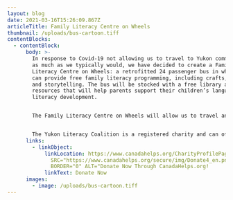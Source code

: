 ```yaml
---
layout: blog
date: 2021-03-16T15:26:09.867Z
articleTitle: Family Literacy Centre on Wheels
thumbnail: /uploads/bus-cartoon.tiff
contentBlocks:
  - contentBlock:
      body: >-
        In response to Covid-19 not allowing us to travel to Yukon communities
        as much as we typically would, we have decided to create a Family
        Literacy Centre on Wheels: a retrofitted 24 passenger bus in which we
        can provide free family literacy programming, including crafts, games
        and storytelling. The bus will be stocked with a free library and
        resources that will help parents support their children’s language and
        literacy development.


        The Family Literacy Centre on Wheels will allow us to travel and deliver programs in rural communities and at gatherings including festivals, fish camps, culture camps, general assemblies and kids summer camps.


        The Yukon Literacy Coalition is a registered charity and can offer tax receipts for donations. Every dollar helps us get closer to our goal! If you'd like to donate to the Family Literacy Centre on Wheels, please click the 'Donate Now' button. Thank you!
      links:
        - linkObject:
            linkLocation: https://www.canadahelps.org/CharityProfilePage.aspx?CharityID=d98831"><IMG
              SRC="https://www.canadahelps.org/secure/img/Donate4_en.png"
              BORDER="0" ALT="Donate Now Through CanadaHelps.org!
            linkText: Donate Now
      images:
        - image: /uploads/bus-cartoon.tiff
---
```

